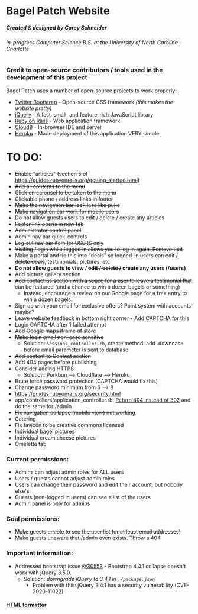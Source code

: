# Bagel Patch Website
##### Created & designed by Corey Schneider
###### In-progress Computer Science B.S. at the University of North Carolina - Charlotte

#

### Credit to open-source contributors / tools used in the development of this project

Bagel Patch uses a number of open-source projects to work properly:
* [Twitter Bootstrap] - Open-source CSS framework *(this makes the website pretty)*
* [jQuery] - A fast, small, and feature-rich JavaScript library
* [Ruby on Rails] - Web application framework
* [Cloud9] - In-browser IDE and server
* [Heroku] - Made deployment of this application VERY simple

#

# TO DO:
* ~~Enable "articles" (section 5 of https://guides.rubyonrails.org/getting_started.html)~~
* ~~Add all contents to the menu~~
* ~~Click on carousel to be taken to the menu~~
* ~~Clickable phone / address links in footer~~
* ~~Make the navigation bar look less like puke~~
* ~~Make navigation bar work for mobile users~~
* ~~Do not allow guests users to edit / delete / create any articles~~
* ~~Footer link opens in new tab~~
* ~~Administrator control panel~~
* ~~Admin nav bar quick-controls~~
* ~~Log out nav bar item for USERS only~~
* ~~Visiting /login while logged in allows you to log in again. Remove that~~
* Make a portal ~~and tie this into "deals" so logged-in users can edit / delete deals~~, testimonials, pictures, etc
* **Do not allow guests to view / ~~edit / delete /~~ create any users (/users)**
* Add picture gallery section
* ~~Add contact us section with a space for a user to leave a testimonial that can be featured (and a chance to win a dozen bagels or something)~~
  * Instead, encourage a review on our Google page for a free entry to win a dozen bagels.
* Sign up with your email for exclusive offers? Point system with accounts maybe?
* Leave website feedback in bottom right corner - Add CAPTCHA for this
* Login CAPTCHA after 1 failed attempt
* ~~Add Google maps iframe of store~~
* ~~Make login email non-case sensitive~~
  * Solution: `sessions_controller.rb`, create method: add .downcase before email parameter is sent to database
* ~~Add content to Contact section~~
* Add 404 pages before publishing
* ~~Consider adding HTTPS~~
  * Solution: Porkbun --> Cloudflare --> Heroku
* Brute force password protection (CAPTCHA would fix this)
* Change password minimum from 6 --> 8
* https://guides.rubyonrails.org/security.html
* app/controllers/application_controller.rb: [Return 404 instead of 302](https://github.com/CanCanCommunity/cancancan/wiki/exception-handling) and do the same for /admin
* ~~Fix navigation collapse (mobile view) not working~~
* Catering
* Fix favicon to be creative commons licensed
* Individual bagel pictures
* Individual cream cheese pictures
* Omelette tab

### Current permissions:
* Admins can adjust admin roles for ALL users
* Users / guests cannot adjust admin roles
* Users can change their password and edit their account, but nobody else's
* Guests (non-logged in users) can see a list of the users
* Admin panel is only for admins

### Goal permissions:
* ~~Make guests unable to see the user list (or at least email addresses)~~
* Make guests unaware that /admin even exists. Throw a 404

### Important information:
* Addressed bootstrap issue [@30553](https://github.com/twbs/bootstrap/issues/30553) - Bootstrap 4.4.1 collapse doesn't work with jQuery 3.5.0.
  * Solution: _downgrade jQuery to 3.4.1 in `./package.json`_
    * Problem with this: jQuery 3.4.1 has a security vulnerability (CVE-2020-11022)

#### [HTML formatter](https://www.freeformatter.com/html-formatter.html)

[//]: # (To send the application to Heroku:)
[//]: # (git add .)
[//]: # (git commit -m "")
[//]: # (git push origin master)
[//]: # (git push heroku master)

[//]: # (These are reference links used in the body of this note and get stripped out when the markdown processor does its job. There is no need to format nicely because it shouldn't be seen. Thanks SO - http://stackoverflow.com/questions/4823468/store-comments-in-markdown-syntax ..... And thank you https://dillinger.io/ for making my README easier to make!)


  [Twitter Bootstrap]: <https://getbootstrap.com/>
  [jQuery]: <http://jquery.com>
  [Ruby on Rails]: <https://rubyonrails.org/>
	
  [git-repo-url]: <https://github.com/joemccann/dillinger.git>
  [john gruber]: <http://daringfireball.net>
  [df1]: <http://daringfireball.net/projects/markdown/>
  [markdown-it]: <https://github.com/markdown-it/markdown-it>
  [Ace Editor]: <http://ace.ajax.org>
  [node.js]: <http://nodejs.org>
  [@tjholowaychuk]: <http://twitter.com/tjholowaychuk>
  [express]: <http://expressjs.com>
  [AngularJS]: <http://angularjs.org>
  [Gulp]: <http://gulpjs.com>
  [Cloud9]: <https://github.com/c9/core>
  [Heroku]: <https://heroku.com/>